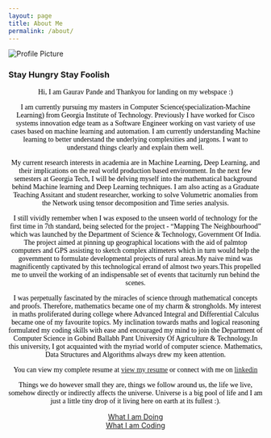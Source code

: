 ```yaml
---
layout: page
title: About Me
permalink: /about/
---
```


<img class="profile" src="{{ site.baseurl }}/assets/gaurav_2.jpg" title="Profile Picture">

### Stay Hungry Stay Foolish


<div style="text-align:center"><span style="color:black; font-family:Georgia; font-size:1em;">

Hi, I am Gaurav Pande and Thankyou for landing on my webspace :)

I am currently pursuing my masters in Computer Science(specialization-Machine Learning) from Georgia Institute of Technology. Previously I have worked for Cisco systems innovation edge team as a Software Engineer working on vast variety of use cases based on machine learning and automation. I am currently understanding Machine learning to better understand the underlying complexities and jargons. I want to understand things clearly and explain them well.

My current research interests in academia are in Machine Learning, Deep Learning, and their implications on the real world production based environment. In the next few semesters at Georgia Tech, I will be delving myself into the mathematical background behind Machine learning and Deep Learning techniques. I am also acting as a Graduate Teaching Assitant and student researcher, working to solve Volumetric anomalies from the Network using tensor decomposition and Time series analysis.


I still vividly remember when I was exposed to the unseen world of technology for the first time in 7th standard, being selected for the project - “Mapping The Neighbourhood” which was launched by the Department of Science & Technology, Government Of India. The project aimed at pinning up geographical locations with the aid of palmtop computers and GPS assisting to sketch complex altimeters which in turn would help the government to formulate developmental projects of rural areas.My naive mind was magnificently captivated by this technological errand of almost two years.This propelled me to unveil the working of an indispensable set of events that taciturnly run behind the scenes. 

I was perpetually fascinated by the miracles of science through mathematical concepts and proofs. Therefore, mathematics became one of my charm & strongholds. My interest in maths proliferated during college where Advanced Integral and Differential Calculus became one of my favourite topics. My inclination towards maths and logical reasoning formulated my coding skills with ease and encouraged my mind to join the Department of Computer Science in Gobind Ballabh Pant University Of Agriculture & Technology.In this university, I got acquainted with the myriad world of computer science. Mathematics, Data Structures and Algorithms always drew my keen attention.


You can view my complete resume at <a href="https://drive.google.com/file/d/17NO0WFb84nnfCQgH5Z9s_23FtiZHIGG7/view?usp=sharing">view my resume</a> or connect with me on <a href="https://www.linkedin.com/in/gpande2/">linkedin</a>

Things we do however small they are, things we follow around us, the life we live, somehow directly or indirectly affects the universe. Universe is a big pool of life and I am just a little tiny drop of it living here on earth at its fullest :).

 </span></div>


<p align="center">
  <a href="https://photos.app.goo.gl/6zI9uzQxehwO15BZ2">What I am Doing</a>
  <br>
  <a href="https://github.com/Gaurav-Pande">What I am Coding</a>
</p>


[Gaurav pande]: http://www.gauravpande.in
[doing]: https://www.google.com
[coding]: https://github.com/Gaurav-Pande
[resume]: https://drive.google.com/file/d/17NO0WFb84nnfCQgH5Z9s_23FtiZHIGG7/view?usp=sharing
[linkedin]: https://www.linkedin.com/in/gpande2/
